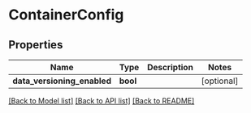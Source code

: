 # ContainerConfig

## Properties
Name | Type | Description | Notes
------------ | ------------- | ------------- | -------------
**data_versioning_enabled** | **bool** |  | [optional] 

[[Back to Model list]](../README.md#documentation-for-models) [[Back to API list]](../README.md#documentation-for-api-endpoints) [[Back to README]](../README.md)

